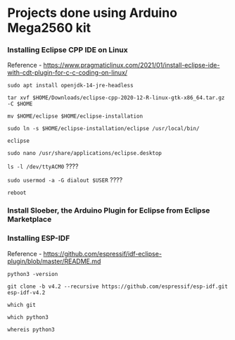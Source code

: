 # Projects done using Arduino Mega2560 kit


### Installing Eclipse CPP IDE on Linux

Reference - https://www.pragmaticlinux.com/2021/01/install-eclipse-ide-with-cdt-plugin-for-c-c-coding-on-linux/ 

`sudo apt install openjdk-14-jre-headless`
  
`tar xvf $HOME/Downloads/eclipse-cpp-2020-12-R-linux-gtk-x86_64.tar.gz -C $HOME`

`mv $HOME/eclipse $HOME/eclipse-installation`

`sudo ln -s $HOME/eclipse-installation/eclipse /usr/local/bin/`

`eclipse`

`sudo nano /usr/share/applications/eclipse.desktop`

`ls -l /dev/ttyACM0` ????

`sudo usermod -a -G dialout $USER` ????

`reboot`

### Install Sloeber, the Arduino Plugin for Eclipse from Eclipse Marketplace

### Installing ESP-IDF 

Reference - https://github.com/espressif/idf-eclipse-plugin/blob/master/README.md


`python3 -version`

`git clone -b v4.2 --recursive https://github.com/espressif/esp-idf.git esp-idf-v4.2`

`which git`

`which python3`

`whereis python3`

